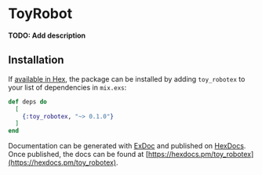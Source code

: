 # ToyRobot

**TODO: Add description**

## Installation

If [available in Hex](https://hex.pm/docs/publish), the package can be installed
by adding `toy_robotex` to your list of dependencies in `mix.exs`:

```elixir
def deps do
  [
    {:toy_robotex, "~> 0.1.0"}
  ]
end
```

Documentation can be generated with [ExDoc](https://github.com/elixir-lang/ex_doc)
and published on [HexDocs](https://hexdocs.pm). Once published, the docs can
be found at [https://hexdocs.pm/toy_robotex](https://hexdocs.pm/toy_robotex).

